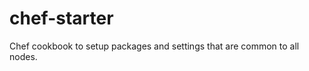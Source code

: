 chef-starter
============

Chef cookbook to setup packages and settings that are common to all nodes.

